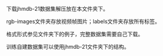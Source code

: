 下载jhmdb-21数据集解压放在本文件夹下。

rgb-images文件夹存放视频帧图片；labels文件夹存放所有标签。

格式形式参见文件夹下的例子，完整数据集需要自己下载。

训练自建数据集可以使用jhmdb-21文件夹下的结构。
